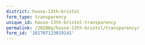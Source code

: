 ```yaml
---
district: house-13th-bristol
form_type: transparency
unique_id: house-13th-bristol-transparency
permalink: /2020bq/house-13th-bristol/transparency/
form_id: '201707123019141'
---
```

